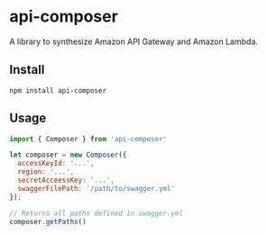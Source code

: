 # api-composer
A library to synthesize Amazon API Gateway and Amazon Lambda.

## Install
```
npm install api-composer
```

## Usage
```js
import { Composer } from 'api-composer'

let composer = new Composer({
  accessKeyId: '...',
  region: '...',
  secretAcceessKey: '...',
  swaggerFilePath: '/path/to/swagger.yml'
});

// Returns all paths defined in swagger.yml
composer.getPaths()
```
